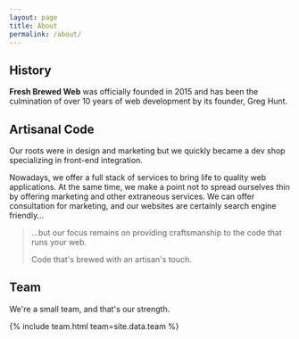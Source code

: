 ```yaml
---
layout: page
title: About
permalink: /about/
---
```


## History

**Fresh Brewed Web** was officially founded in 2015 and has been the culmination of over 10 years of web development by its founder, Greg Hunt.

## Artisanal Code

Our roots were in design and marketing but we quickly became a dev shop specializing in front-end integration.

Nowadays, we offer a full stack of services to bring life to quality web applications. At the same time, we make a point not to spread ourselves thin by offering marketing and other extraneous services. We can offer consultation for marketing, and our websites are certainly search engine friendly...

> ...but our focus remains on providing craftsmanship to the code that runs your web.
>
> Code that's brewed with an artisan's touch.

## Team

We're a small team, and that's our strength.

{% include team.html team=site.data.team %}
